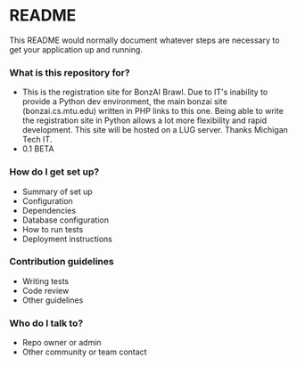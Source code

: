 # README #

This README would normally document whatever steps are necessary to get your application up and running.

### What is this repository for? ###

* This is the registration site for BonzAI Brawl.  Due to IT's inability to provide a Python dev environment, the main
   bonzai site (bonzai.cs.mtu.edu) written in PHP links to this one. Being able to write the registration site in Python
   allows a lot more flexibility and rapid development.  This site will be hosted on a LUG server.
   Thanks Michigan Tech IT.
* 0.1 BETA

### How do I get set up? ###

* Summary of set up
* Configuration
* Dependencies
* Database configuration
* How to run tests
* Deployment instructions

### Contribution guidelines ###

* Writing tests
* Code review
* Other guidelines

### Who do I talk to? ###

* Repo owner or admin
* Other community or team contact